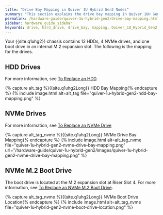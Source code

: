 ```yaml
---
title: "Drive Bay Mapping in Quiver 1U Hybrid Gen2 Nodes"
summary: "This section explains the drive bay mapping in Quiver 1UH Gen2 nodes."
permalink: /hardware-guide/quiver-1u-hybrid-gen2/drive-bay-mapping.html
sidebar: hardware_guide_sidebar
keywords: drive, hard_drive, drive_bay, mapping, Quiver_1U_Hybrid_Gen2, Quiver, Quiver_1UH, QVRG2-96T, QVRG2-240T, QVRG296T, QVRG2240T
---
```


Your {{site.q1uhg2}} chassis contains 12 HDDs, 4 NVMe drives, and one boot drive in an internal M.2 expansion slot. The following is the mapping for the drives.

## HDD Drives
For more information, see [To Replace an HDD](replacing-hardware-components.html#to-replace-an-hdd).

{% capture alt_tag %}{{site.q1uhg2Long}} HDD Bay Mapping{% endcapture %}
{% include image.html alt=alt_tag file="quiver-1u-hybrid-gen2-hdd-bay-mapping.png" %}


## NVMe Drives
For more information, see [To Replace an NVMe Drive](replacing-hardware-components.html#replace-nvme-m2-boot-drive) 

{% capture alt_tag_nvme %}{{site.q1uhg2Long}} NVMe Drive Bay Mapping{% endcapture %}
{% include image.html alt=alt_tag_nvme file="quiver-1u-hybrid-gen2-nvme-drive-bay-mapping.png" url="/hardware-guide/quiver-1u-hybrid-gen2/images/quiver-1u-hybrid-gen2-nvme-drive-bay-mapping.png" %}


## NVMe M.2 Boot Drive
The boot drive is located at the M.2 expansion slot at Riser Slot 4. For more information, see [To Replace an NVMe M.2 Boot Drive](replacing-hardware-components.md#replace-nvme-m2-boot-drive).

{% capture alt_tag_nvme %}{{site.q1uhg2Long}} NVMe Boot Drive Location{% endcapture %}
{% include image.html alt=alt_tag_nvme file="quiver-1u-hybrid-gen2-nvme-boot-drive-location.png" %}
